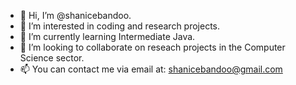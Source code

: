 - 👋 Hi, I’m @shanicebandoo.
- 👀 I’m interested in coding and research projects.
- 🌱 I’m currently learning Intermediate Java.
- 💞️ I’m looking to collaborate on reseach projects in the Computer Science sector.
- 📫 You can contact me via email at: shanicebandoo@gmail.com

<!---
shanicebandoo/shanicebandoo is a ✨ special ✨ repository because its `README.md` (this file) appears on your GitHub profile.
You can click the Preview link to take a look at your changes.
--->
